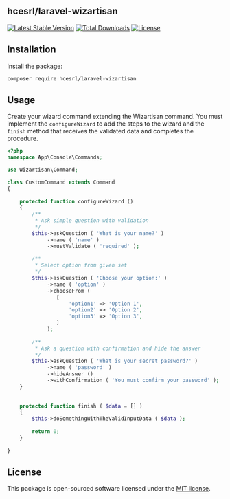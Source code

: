 ## hcesrl/laravel-wizartisan

[![Latest Stable Version](https://poser.pugx.org/hcesrl/laravel-wizartisan/v/stable?format=flat-square)](https://packagist.org/packages/hcesrl/laravel-wizartisan)
[![Total Downloads](https://poser.pugx.org/hcesrl/laravel-wizartisan/downloads?format=flat-square)](https://packagist.org/packages/hcesrl/laravel-wizartisan)
[![License](https://poser.pugx.org/hcesrl/laravel-wizartisan/license?format=flat-square)](https://packagist.org/packages/hcesrl/laravel-wizartisan)

## Installation

Install the package:
```bash
composer require hcesrl/laravel-wizartisan
```


## Usage

Create your wizard command extending the Wizartisan command. You must implement the `configureWizard` to add the 
steps to the wizard and the `finish` method that receives the validated data and completes the procedure.

```php
<?php
namespace App\Console\Commands;

use Wizartisan\Command;

class CustomCommand extends Command
{
	
	protected function configureWizard ()
	{
		/**
		 * Ask simple question with validation
		 */
		$this->askQuestion ( 'What is your name?' )
			 ->name ( 'name' )
			 ->mustValidate ( 'required' );
		
		/**
		 * Select option from given set
		 */
		$this->askQuestion ( 'Choose your option:' )
			 ->name ( 'option' )
			 ->chooseFrom ( 
			 	[
                    'option1' => 'Option 1',
                    'option2' => 'Option 2',
                    'option3' => 'Option 3',
                ]
		     );
		
		/**
		 * Ask a question with confirmation and hide the answer
		 */
		$this->askQuestion ( 'What is your secret password?' )
			 ->name ( 'password' )
			 ->hideAnswer ()
			 ->withConfirmation ( 'You must confirm your password' );
	}
	
	
	protected function finish ( $data = [] )
	{
		$this->doSomethingWithTheValidInputData ( $data );
		
		return 0;
	}
	
}
```

## License
This package is open-sourced software licensed under the [MIT license](http://opensource.org/licenses/MIT).
